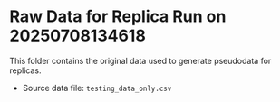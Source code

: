 # Raw Data for Replica Run on 20250708134618
This folder contains the original data used to generate pseudodata for replicas.

- Source data file: `testing_data_only.csv`
